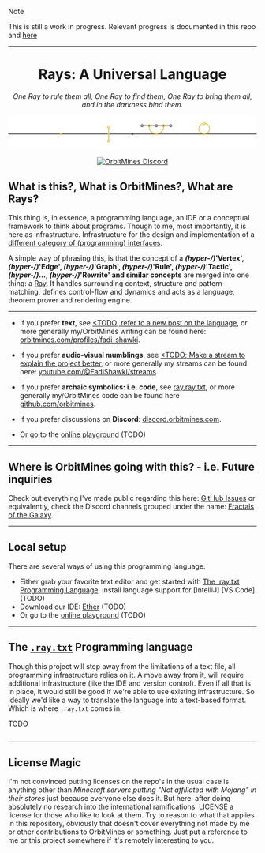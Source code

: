 > [!NOTE]
> This is still a work in progress. Relevant progress is documented in this repo and [here](https://github.com/orbitmines/archive/blob/main/projects/Writing%20-%202025.%20A%20Universal%20Language.md)

---
<div align="center">

# Rays: A Universal Language
*One Ray to rule them all, One Ray to find them, One Ray to bring them all, and in the darkness bind them.*

![header](./docs/header.png)

[![OrbitMines Discord](https://img.shields.io/discord/1055502602365845534.svg?label=Discord&logo=Discord&colorB=7289da&style=for-the-badge)](https://discord.orbitmines.com)

</div>

## What is this?, What is OrbitMines?, What are Rays?

This thing is, in essence, a programming language, an IDE or a conceptual framework to think about programs. Though to me, most importantly, it is here as infrastructure. Infrastructure for the design and implementation of a [different category of (programming) interfaces](https://orbitmines.com/archive/2024-02-orbitmines-as-a-game-project).

A simple way of phrasing this, is that the concept of a **_(hyper-/)_'Vertex', _(hyper-/)_'Edge', _(hyper-/)_'Graph', _(hyper-/)_'Rule', _(hyper-/)_'Tactic', _(hyper-/)_..., _(hyper-/)_'Rewrite' and similar concepts** are merged into one thing: a [Ray](ar.ray/ray.ray.txt/ray.ray.txt). It handles surrounding context, structure and pattern-matching, defines control-flow and dynamics and acts as a language, theorem prover and rendering engine. 

---

- If you prefer **text**, see [<TODO; refer to a new post on the language](), or more generally my/OrbitMines writing can be found here: [orbitmines.com/profiles/fadi-shawki](https://orbitmines.com/profiles/fadi-shawki).


- If you prefer **audio-visual mumblings**, see [<TODO; Make a stream to explain the project better](), or more generally my streams can be found here: [youtube.com/@FadiShawki/streams](https://www.youtube.com/@FadiShawki/streams).


- If you prefer **archaic symbolics: i.e. code**, see [ray.ray.txt](ar.ray/ray.ray.txt/ray.ray.txt), or more generally my/OrbitMines code can be found here [github.com/orbitmines](https://github.com/orbitmines/).


- If you prefer discussions on **Discord**: [discord.orbitmines.com](https://discord.orbitmines.com).


- Or go to the [online playground]() (TODO) 

---

## Where is OrbitMines going with this? - i.e. Future inquiries

Check out everything I've made public regarding this here: [GitHub Issues](https://github.com/orbitmines/orbitmines.com/issues) or equivalently, check the Discord channels grouped under the name: [Fractals of the Galaxy](https://discord.com/channels/1055502602365845534/1114584997702156388).

---

## Local setup
There are several ways of using this programming language.
- Either grab your favorite text editor and get started with [The .ray.txt Programming Language](). Install language support for [IntelliJ] [VS Code] (TODO)
- Download our IDE: [Ether]() (TODO)
- Or go to the [online playground]() (TODO)

---

## The [`.ray.txt`](ar.ray/ray.ray.txt) Programming language
Though this project will step away from the limitations of a text file, all programming infrastructure relies on it. A move away from it, will require additional infrastructure (like the IDE and version control). Even if all that is in place, it would still be good if we're able to use existing infrastructure. So ideally we'd like a way to translate the language into a text-based format. Which is where `.ray.txt` comes in.

TODO
```ray.txt

```

---

## License Magic

I'm not convinced putting licenses on the repo's in the usual case is anything other than *Minecraft servers putting "Not affiliated with Mojang" in their stores* just because everyone else does it. But here: after doing absolutely no research into the international ramifications: [LICENSE](./LICENSE) a license for those who like to look at them. Try to reason to what that applies in this repository, obviously that doesn't cover everything not made by me or other contributions to OrbitMines or something. Just put a reference to me or this project somewhere if it's remotely interesting to you.